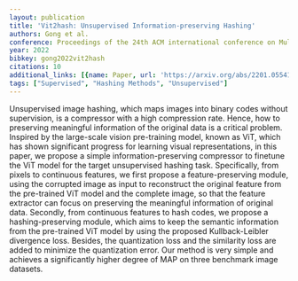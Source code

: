 ```yaml
---
layout: publication
title: 'Vit2hash: Unsupervised Information-preserving Hashing'
authors: Gong et al.
conference: Proceedings of the 24th ACM international conference on Multimedia
year: 2022
bibkey: gong2022vit2hash
citations: 10
additional_links: [{name: Paper, url: 'https://arxiv.org/abs/2201.05541'}]
tags: ["Supervised", "Hashing Methods", "Unsupervised"]
---
```

Unsupervised image hashing, which maps images into binary codes without
supervision, is a compressor with a high compression rate. Hence, how to
preserving meaningful information of the original data is a critical problem.
Inspired by the large-scale vision pre-training model, known as ViT, which has
shown significant progress for learning visual representations, in this paper,
we propose a simple information-preserving compressor to finetune the ViT model
for the target unsupervised hashing task. Specifically, from pixels to
continuous features, we first propose a feature-preserving module, using the
corrupted image as input to reconstruct the original feature from the
pre-trained ViT model and the complete image, so that the feature extractor can
focus on preserving the meaningful information of original data. Secondly, from
continuous features to hash codes, we propose a hashing-preserving module,
which aims to keep the semantic information from the pre-trained ViT model by
using the proposed Kullback-Leibler divergence loss. Besides, the quantization
loss and the similarity loss are added to minimize the quantization error. Our
method is very simple and achieves a significantly higher degree of MAP on
three benchmark image datasets.